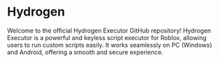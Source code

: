 # Hydrogen
Welcome to the official Hydrogen Executor GitHub repository!   Hydrogen Executor is a powerful and keyless script executor for Roblox, allowing users to run custom scripts easily. It works seamlessly on PC (Windows) and Android, offering a smooth and secure experience.
